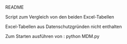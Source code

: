 README

Script zum Vergleich von den beiden Excel-Tabellen

Excel-Tabellen aus Datenschutzgründen nicht enthalten

Zum Starten ausführen von : python MDM.py
